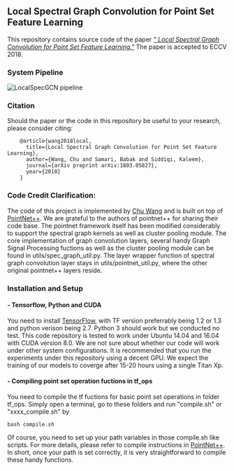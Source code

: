 ## Local Spectral Graph Convolution for Point Set Feature Learning
This repository contains source code of the paper [*"
Local Spectral Graph Convolution for Point Set Feature Learning."*](https://arxiv.org/abs/1803.05827) The paper is accepted to ECCV 2018. 

### System Pipeline
![LocalSpecGCN pipeline](http://www.cim.mcgill.ca/~chuwang/files/LocalSpecGCN/framework.png)

### Citation
Should the paper or the code in this repository be useful to your research, please consider citing:

        @article{wang2018local,
          title={Local Spectral Graph Convolution for Point Set Feature Learning},
          author={Wang, Chu and Samari, Babak and Siddiqi, Kaleem},
          journal={arXiv preprint arXiv:1803.05827},
          year={2018}
        }


### **Code Credit Clarification:**
The code of this project is implemented by <a href="http://www.cim.mcgill.ca/~chuwang/index.html">Chu Wang</a> 
and is built on top of <a href="https://github.com/charlesq34/pointnet2">PointNet++</a>. We are grateful to the authors of pointnet++ for sharing their code base. The pointnet framework itself has been modified considerably to support the spectral graph kernels as well as cluster pooling module. The core implementation of graph convolution layers, several handy Graph Signal Processing fuctions as well as the cluster pooling module can be found in utils/spec_graph_util.py. The layer wrapper function of spectral graph convolution layer stays in utils/pointnet_util.py, where the other original pointnet++ layers reside. 

### Installation and Setup
#### - Tensorflow, Python and CUDA
You need to install <a href="https://www.tensorflow.org/install/">TensorFlow</a>, with TF version preferrably being 1.2 or 1.3 and python verison being 2.7. Python 3 should work but we conducted no test. This code repository is tested to work under Ubuntu 14.04 and 16.04 with CUDA version 8.0. We are not sure about whether our code will work under other system configurations. It is recommended that you run the experiments under this repository using a decent GPU. We expect the training of our models to coverge after 15-20 hours using a single Titan Xp.

#### - Compiling point set operation fuctions in tf_ops
You need to compile the tf fuctions for basic point set operations in folder tf_ops. Simply open a terminal, go to these folders and run "compile.sh" or "xxxx_compile.sh" by 
```
bash compile.sh
```
Of course, you need to set up your path variables in those compile.sh like scripts. For more details, please refer to compile instructions in <a href="https://github.com/charlesq34/pointnet2">PointNet++</a>. In short, once your path is set correctly, it is very straightforward to compile these handy functions.
